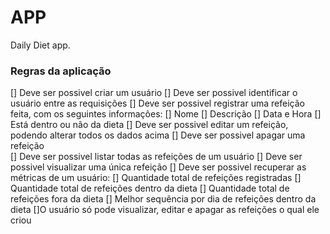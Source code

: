 # APP 
Daily Diet app.

### Regras da aplicação

[] Deve ser possivel criar um usuário
[] Deve ser possivel identificar o usuário entre as requisições
[] Deve ser possivel registrar uma refeição feita, com os seguintes informações:
    [] Nome 
    [] Descrição 
    [] Data e Hora 
    [] Está dentro ou não da dieta
[] Deve ser possivel editar um refeição, podendo alterar todos os dados acima
[] Deve ser possivel apagar uma refeição  
[] Deve ser possivel listar todas as refeições de um usuário
[] Deve ser possivel visualizar uma única refeição
[] Deve ser possivel recuperar as métricas de um usuário:
    [] Quantidade total de refeições registradas
    [] Quantidade total de refeições dentro da dieta
    [] Quantidade total de refeições fora da dieta
    [] Melhor sequência por dia de refeições dentro da dieta
[]O usuário só pode visualizar, editar e apagar as refeições o qual ele criou